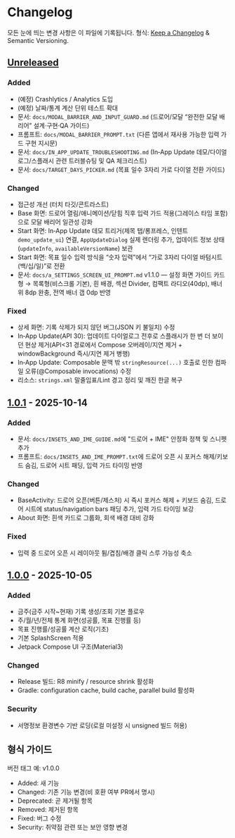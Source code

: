 # Changelog

모든 눈에 띄는 변경 사항은 이 파일에 기록됩니다.
형식: [Keep a Changelog](https://keepachangelog.com/ko/1.1.0/) & Semantic Versioning.

## [Unreleased]
### Added
- (예정) Crashlytics / Analytics 도입
- (예정) 날짜/통계 계산 단위 테스트 확대
- 문서: `docs/MODAL_BARRIER_AND_INPUT_GUARD.md` (드로어/모달 “완전한 모달 배리어” 설계·구현·QA 가이드)
- 프롬프트: `docs/MODAL_BARRIER_PROMPT.txt` (다른 앱에서 재사용 가능한 입력 가드 구현 지시문)
- 문서: `docs/IN_APP_UPDATE_TROUBLESHOOTING.md` (In‑App Update 데모/다이얼로그/스플래시 관련 트러블슈팅 및 QA 체크리스트)
- 문서: `docs/TARGET_DAYS_PICKER.md` (목표 일수 3자리 가로 다이얼 전환 가이드)

### Changed
- 접근성 개선 (터치 타깃/콘트라스트)
- Base 화면: 드로어 열림/애니메이션/닫힘 직후 입력 가드 적용(그레이스 타임 포함)으로 모달 배리어 일관성 강화
- Start 화면: In‑App Update 데모 트리거(제목 탭/롱프레스, 인텐트 `demo_update_ui`) 연결, `AppUpdateDialog` 실제 렌더링 추가, 업데이트 정보 상태(`updateInfo`, `availableVersionName`) 보관
- Start 화면: 목표 일수 입력 방식을 “숫자 입력”에서 “가로 3자리 다이얼 바텀시트(백/십/일)”로 전환
- 문서: `docs/a_SETTINGS_SCREEN_UI_PROMPT.md` v1.1.0 — 설정 화면 가이드 카드형 → 목록형(비스크롤 기본), 흰 배경, 섹션 Divider, 컴팩트 라디오(40dp), 배너 위 8dp 완충, 전역 배너 갭 0dp 반영

### Fixed
- 상세 화면: 기록 삭제가 되지 않던 버그(JSON 키 불일치) 수정
- In‑App Update(API 30): 업데이트 다이얼로그 전후로 스플래시가 한 번 더 보이던 현상 제거(API<31 경로에서 Compose 오버레이/지연 제거 + windowBackground 즉시/지연 제거 병행)
- In‑App Update: Composable 문맥 밖 `stringResource(...)` 호출로 인한 컴파일 오류(@Composable invocations) 수정
- 리소스: `strings.xml` 말줄임표/Lint 경고 정리 및 깨진 한글 복구

## [1.0.1] - 2025-10-14
### Added
- 문서: `docs/INSETS_AND_IME_GUIDE.md`에 "드로어 + IME" 안정화 정책 및 스니펫 추가
- 프롬프트: `docs/INSETS_AND_IME_PROMPT.txt`에 드로어 오픈 시 포커스 해제/키보드 숨김, 드로어 시트 패딩, 입력 가드 타이밍 반영

### Changed
- BaseActivity: 드로어 오픈(버튼/제스처) 시 즉시 포커스 해제 + 키보드 숨김, 드로어 시트에 status/navigation bars 패딩 추가, 입력 가드 타이밍 보강
- About 화면: 흰색 카드로 그룹화, 회색 배경 대비 강화

### Fixed
- 입력 중 드로어 오픈 시 레이아웃 튐/겹침/배경 클릭 스루 가능성 축소

## [1.0.0] - 2025-10-05
### Added
- 금주(금주 시작~현재) 기록 생성/조회 기본 플로우
- 주/월/년/전체 통계 화면(성공률, 목표 진행률 등)
- 목표 진행률/성공률 계산 로직(기초)
- 기본 SplashScreen 적용
- Jetpack Compose UI 구조(Material3)

### Changed
- Release 빌드: R8 minify / resource shrink 활성화
- Gradle: configuration cache, build cache, parallel build 활성화

### Security
- 서명정보 환경변수 기반 로딩(로컬 미설정 시 unsigned 빌드 허용)

## 형식 가이드
버전 태그 예: v1.0.0
- Added: 새 기능
- Changed: 기존 기능 변경(비 호환 여부 PR에서 명시)
- Deprecated: 곧 제거될 항목
- Removed: 제거된 항목
- Fixed: 버그 수정
- Security: 취약점 관련 또는 보안 영향 변경

[Unreleased]: https://example.com/compare/v1.0.1...HEAD
[1.0.1]: https://example.com/releases/v1.0.1
[1.0.0]: https://example.com/releases/v1.0.0

